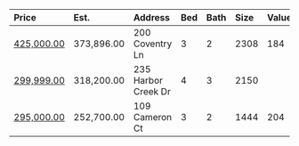 | Price                                                                                   | Est.       | Address             | Bed | Bath | Size | Value | Days | Lot   | Year | HOA | Open     |
| :-------------------------------------------------------------------------------------- | :--------- | :------------------ | :-- | :--- | :--- | :---- | :--- | :---- | :--- | :-- | :------- |
| [425,000.00](https://www.movoto.com/home/200-coventry-ln-cary-nc-27511-413_2337631)     | 373,896.00 | 200 Coventry Ln     | 3   | 2    | 2308 | 184   | 17   | 0.27  | 1986 | 90  |          |
| [299,999.00](https://www.movoto.com/home/235-harbor-creek-dr-cary-nc-27511-413_2336595) | 318,200.00 | 235 Harbor Creek Dr | 4   | 3    | 2150 |       |      |       |      |     |          |
| [295,000.00](https://www.movoto.com/home/109-cameron-ct-cary-nc-27511-413_2340684)      | 252,700.00 | 109 Cameron Ct      | 3   | 2    | 1444 | 204   | 1    | 10019 | 1979 | 29  | Open 9/6 |